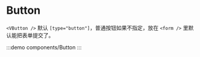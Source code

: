 # Button

`<VButton />` 默认 `[type="button"]`，普通按钮如果不指定，放在 `<form />` 里默认能把表单提交了。

:::demo components/Button
:::
